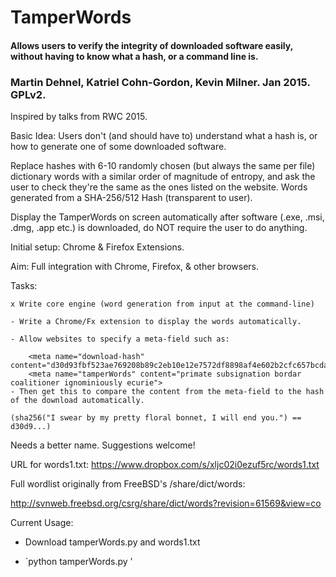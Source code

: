 # TamperWords
#### Allows users to verify the integrity of downloaded software easily, without having to know what a hash, or a command line is.

### Martin Dehnel, Katriel Cohn-Gordon, Kevin Milner. Jan 2015. GPLv2.

  Inspired by talks from RWC 2015.

  Basic Idea: Users don't (and should have to) understand what a hash is, 
 	or how to generate one of some downloaded software.

  Replace hashes with 6-10 randomly chosen (but always the same per file) dictionary words
 	with a similar order of magnitude of entropy, and ask the user to check they're
 	the same as the ones listed on the website. Words generated from a SHA-256/512 Hash (transparent to user).

  Display the TamperWords on screen automatically after software (.exe, .msi, .dmg, .app etc.) is downloaded,
  	do NOT require the user to do anything.

  Initial setup: Chrome & Firefox Extensions.

  Aim: Full integration with Chrome, Firefox, & other browsers.

  Tasks:

  	x Write core engine (word generation from input at the command-line)

  	- Write a Chrome/Fx extension to display the words automatically.

  	- Allow websites to specify a meta-field such as: 

  		<meta name="download-hash" content="d30d93fbf523ae769208b89c2eb10e12e7572df8898af4e602b2cfc657bcdaba">
  		<meta name="tamperWords" content="primate subsignation bordar coalitioner ignominiously ecurie">
  	- Then get this to compare the content from the meta-field to the hash of the download automatically.

  	(sha256("I swear by my pretty floral bonnet, I will end you.") == d30d9...)

  Needs a better name. Suggestions welcome!

  URL for words1.txt: https://www.dropbox.com/s/xljc02i0ezuf5rc/words1.txt

  Full wordlist originally from FreeBSD's /share/dict/words:

  http://svnweb.freebsd.org/csrg/share/dict/words?revision=61569&view=co

Current Usage:

 - Download tamperWords.py and words1.txt
 
 - `python tamperWords.py <file-to-check>'

